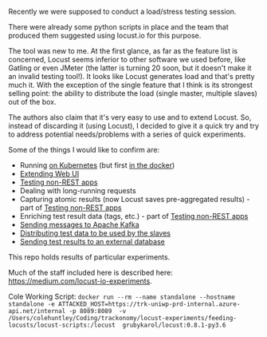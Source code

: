 Recently we were supposed to conduct a load/stress testing session. 

There were already some python scripts in place and the team that produced them suggested using locust.io for this purpose.

The tool was new to me. At the first glance, as far as the feature list is concerned, Locust seems inferior to other software we used before, like Gatling or even JMeter (the latter is turning 20 soon, but it doesn't make it an invalid testing tool!). 
It looks like Locust generates load and that's pretty much it. With the exception of the single feature that 
I think is its strongest selling point: the ability to distribute the load (single master, multiple slaves) out of the box.

The authors also claim that it's very easy to use and to extend Locust. So, instead of discarding it (using Locust),
I decided to give it a quick try and try to address potential needs/problems with a series of quick experiments.

Some of the things I would like to confirm are:
* Running [on Kubernetes](kubernetes/) (but first [in the docker](docker-image/))
* [Extending Web UI](extend-web-ui/)
* [Testing non-REST apps](enriching-results/)
* Dealing with long-running requests
* Capturing atomic results (now Locust saves pre-aggregated results) - part of [Testing non-REST apps](enriching-results/)
* Enriching test result data (tags, etc.) - part of [Testing non-REST apps](enriching-results/)
* [Sending messages to Apache Kafka](kafka-client/)
* [Distributing test data to be used by the slaves](./feeding-locusts)
* [Sending test results to an external database](./sending-results)

This repo holds results of particular experiments.

Much of the staff included here is described here: https://medium.com/locust-io-experiments. 




Cole Working Script:
```docker run --rm --name standalone --hostname standalone -e ATTACKED_HOST=https://trk-uniwp-prd-internal.azure-api.net/internal -p 8089:8089  -v /Users/colehuntley/Coding/trackonomy/locust-experiments/feeding-locusts/locust-scripts:/locust  grubykarol/locust:0.8.1-py3.6```